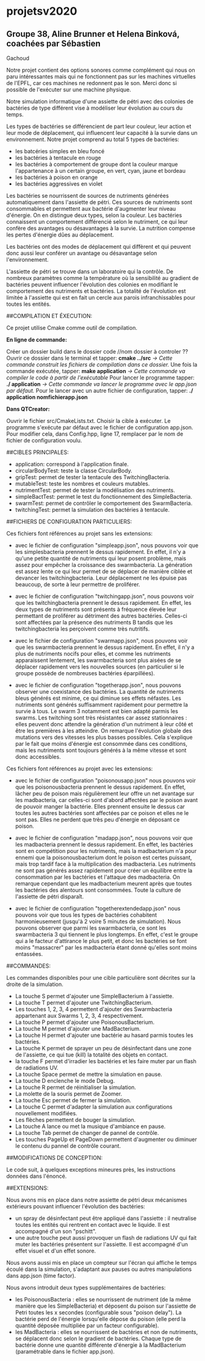 # projetsv2020

## Groupe 38, Aline Brunner et Helena Binková, coachées par Sébastien 
Gachoud


Notre projet contient des options sonores comme complément qui nous on 
paru intéressantes mais qui ne fonctionnent pas sur les machines 
virtuelles de l'EPFL, car ces machines ne redonnent pas le son. Merci 
donc si possible de l'exécuter sur une machine physique.

Notre simulation informatique d'une assiette de pétri avec des colonies 
de bactéries de type différent vise à modéliser leur évolution au cours 
du temps.

Les types de bactéries se différencient de part leur couleur, leur 
action et leur mode de déplacement, qui influencent leur capacité à la 
survie dans un environnement. Notre projet comprend au total 5 types de 
bactéries:
 - les batcéries simples en bleu foncé
 - les bactéries à tentacule en rouge
 - les bactéries à comportement de groupe dont la couleur marque 
 l'appartenance à un certain groupe, en vert, cyan, jaune et bordeau
 - les bactéries à poison en orange
 - les bactéries aggressives en violet

Les bactéries se nourrissent de sources de nutriments générées 
automatiquement dans l'assiette de pétri. Ces sources de nutriments sont 
consommables et permettent aux bactérie d'augmenter leur niveau 
d'énergie. On en distingue deux types, selon la couleur. Les bactéries 
connaissent un comportement différencié selon le nutriment, ce qui leur 
confère des avantages ou désavantages à la survie. La nutrition compense 
les pertes d'énergie dûes au déplacement.

Les bactéries ont des modes de déplacement qui diffèrent et qui peuvent 
donc aussi leur conférer un avantage ou désavantage selon 
l'environnement. 

L'assiette de pétri se trouve dans un laboratoire qui la contrôle. De 
nombreux paramètres comme la température où la sensibilité au gradient 
de bactéries peuvent influencer l'évolution des colonies en modifiant le
comportement des nutriments et bactéries. La totalité de l'évolution est 
limitée à l'assiette qui est en fait un cercle aux parois 
infranchissables pour toutes les entités.


##COMPILATION ET ÉXECUTION:

Ce projet utilise Cmake comme outil de compilation.

**En ligne de commande:**

Créer un dossier build dans le dossier code //nom dossier à controler ??
Ouvrir ce dossier dans le terminal et tapper: **cmake ../src**
*-> Cette commande construit les fichiers de compilation dans ce dossier.*
Une fois la commande exécutée, tapper: **make application**
*-> Cette commande va compiler le code à partir de l'exécutable*
Pour lancer le programme tapper: **./ application**
*-> Cette commande va lancer le programme avec le app.json par défaut.*
Pour le lancer avec un autre fichier de configuration, tapper: 
**./ application nomfichierapp.json** 

**Dans QTCreator:**

Ouvrir le fichier src/CmakeLists.txt.
Choisir la cible à exécuter. 
Le programme s'exécute par défaut avec le fichier de configuration 
app.json. Pour modifier cela, dans Config.hpp, ligne 17, remplacer par 
le nom de fichier de configuration voulu.


##CIBLES PRINCIPALES:

 - application: correspond à l'application finale.
 - circularBodyTest: teste la classe CircularBody.
 - gripTest: permet de tester la tentacule des TwitchingBacteria.
 - mutableTest: teste les nombres et couleurs mutables.
 - nutrimentTest: permet de tester la modélisation des nutriments.
 - simpleBactTest: permet le test du fonctionnement des SimpleBacteria.
 - swarmTest: permet de contrôler le comportement des SwarmBacteria.
 - twitchingTest: permet la simulation des bactéries à tentacule.


##FICHIERS DE CONFIGURATION PARTICULIERS:

Ces fichiers font références au projet sans les extensions:

 - avec le fichier de configuration "simpleapp.json", nous pouvons voir 
que les simplesbacteria prennent le dessus rapidement. En effet, il n'y
a qu'une petite quantité de nutriments qui leur posent problème, mais 
assez pour empêcher la croissance des swarmbacteria. La génération est 
assez lente ce qui leur permet de se déplacer de manière ciblée et 
devancer les twitchingbacteria. Leur déplacement ne les épuise pas 
beaucoup, de sorte à leur permettre de proliférer.

 - avec le fichier de configuration "twitchingapp.json", nous pouvons 
voir que les twitchingbacteria prennent le dessus rapidement. En effet,
les deux types de nutriments sont présents à fréquence élevée leur 
permettant de proliférer au détriment des autres bactéries. Celles-ci 
sont affectées par la présence des nutriments B tandis que les 
twitchingbacteria les perçoivent comme très nutritifs.

 - avec le fichier de configuration "swarmapp.json", nous pouvons voir 
que les swarmbacteria prennent le dessus rapidement. En effet, il n'y a 
plus de nutriments nocifs pour elles, et comme les nutriments 
apparaissent lentement, les swarmbacteria sont plus aisées de se 
déplacer rapidement vers les nouvelles sources (en particulier si le 
groupe possède de nombreuses bactéries éparpillées).

 - avec le fichier de configuration "togetherapp.json", nous pouvons 
observer une coexistance des bactéries. La quantité de nutriments bleus
générés est minime, ce qui diminue ses effets néfastes. Les nutriments 
sont générés suffisamment rapidement pour permettre la survie à tous. 
Le swarm 3 notamment est bien adapté parmis les swarms. Les twitching 
sont très résistantes car assez stationnaires : elles peuvent donc
attendre la génération d'un nutriment à leur côté et être les premières
à les atteindre. On remarque l'évolution globale des mutations vers des 
vitesses les plus basses possibles. Cela s'explique par le fait que 
moins d'énergie est consommée dans ces conditions, mais les nutriments 
sont toujours générés à la même vitesse et sont donc accessibles.

Ces fichiers font références au projet avec les extensions:

 - avec le fichier de configuration "poisonousapp.json" nous pouvons 
voir que les poisonousbacteria prennent le dessus rapidement. En effet,
lâcher peu de poison mais régulièrement leur offre un net avantage sur 
les madbacteria, car celles-ci sont d'abord affectées par le poison
avant de pouvoir manger la bactérie. Elles prennent ensuite le dessus 
car toutes les autres bactéries sont affectées par ce poison et elles ne
le sont pas. Elles ne perdent que très peu d'énergie en déposant ce 
poison.

 - avec le fichier de configuration "madapp.json", nous pouvons voir que 
les madbacteria prennent le dessus rapidement. En effet, les bactéries 
sont en compétition pour les nutriments, mais la madbacterium n'a pour 
ennemi que la poisonousbacterium dont le poison est certes puissant, 
mais trop tardif face à la multiplication des madbacteria. Les 
nutriments ne sont pas générés assez rapidement pour créer un équilibre 
entre la consommation par les bactéries et l'attaque des madbacteria. 
On remarque cependant que les madbacterium meurent après que toutes les 
bactéries des alentours sont consommées. Toute la culture de l'assiette 
de pétri disparaît.

 - avec le fichier de configuration "togetherextendedapp.json" nous 
pouvons voir que tous les types de bactéries cohabitent harmonieusement 
(jusqu'à 2 voire 5 minutes de simulation). Nous pouvons observer que 
parmi les swarmbacteria, ce sont les swarmbacteria 3 qui tiennent le 
plus longtemps. En effet, c'est le groupe qui a le facteur d'attirance 
le plus petit, et donc les bactéries se font moins "massacrer" par les 
madbacteria étant donné qu'elles sont moins entassées.


##COMMANDES:

Les commandes disponibles pour une cible particulière sont décrites sur 
la droite de la simulation.
 - La touche S permet d'ajouter une SimpleBacterium à l'assiette.
 - La touche T permet d'ajouter une TwitchingBacterium.
 - Les touches 1, 2, 3, 4 permettent d'ajouter des Swarmbacteria 
 appartenant aux Swarms 1, 2, 3, 4 respectivement. 
 - La touche P permet d'ajouter une PoisonousBacterium.
 - La touche M permet d'ajouter une MadBacterium.
 - La touche H permet d'ajouter une bactérie au hasard parmis toutes les
 bactéries.
 - La touche K permet de sprayer un peu de désinfectant dans une zone de
 l'assiette, ce qui tue (kill) la totalité des objets en contact.
 - la touche F permet d'irradier les bactéries et les faire muter par un
 flash de radiations UV.
 - La touche Space permet de mettre la simulation en pause.
 - La touche D enclenche le mode Debug.
 - La touche R permet de réinitialiser la simulation.
 - La molette de la souris permet de Zoomer.
 - La touche Esc permet de fermer la simulation.
 - La touche C permet d'adapter la simulation aux configurations 
 nouvellement modifiées. 
 - Les flèches permettent de bouger la simulation.
 - La touche A lance ou met la musique d'ambiance en pause.
 - La touche Tab permet de changer de pannel de contrôle.
 - Les touches PageUp et PageDown permettent d'augmenter ou diminuer
 le contenu du pannel de contrôle courant.


##MODIFICATIONS DE CONCEPTION:

Le code suit, à quelques exceptions mineures près, les instructions 
données dans l'énoncé.


##EXTENSIONS:

Nous avons mis en place dans notre assiette de pétri deux mécanismes 
extérieurs pouvant influencer l'évolution des bactéries:
 - un spray de désinfectant peut être appliqué dans l'assiette : il 
 neutralise toutes les entités qui rentrent en contact avec le liquide.
 Il est accompagné d'un son "pschitt".
 - une autre touche peut aussi provoquer un flash de radiations UV qui 
 fait muter les bactéries présentent sur l'assiette. Il est accompagné 
 d'un effet visuel et d'un effet sonore.

Nous avons aussi mis en place un compteur sur l'écran qui affiche le 
temps écoulé dans la simulation, s'adaptant aux pauses ou autres 
manipulations dans app.json (time factor).

Nous avons introduit deux types supplémentaires de bactéries:
 - les PoisonousBacteria : elles se nourrissent de nutriment (de la 
 même manière que les SimpleBacteria) et déposent du poison sur 
 l'assiette de Petri toutes les x secondes (configurable sous "poison 
 delay"). La bactérie perd de l'énergie lorsqu'elle dépose du poison 
 (elle perd la quantité déposée multipliée par un facteur configurable).
 - les MadBacteria : elles se nourrissent de bactéries et non de 
 nutriments, se déplacent donc selon le gradient de bactéries. Chaque 
 type de bactérie donne une quantité différente d'énergie à la 
 MadBacterium (paramétrable dans le fichier app.json).


